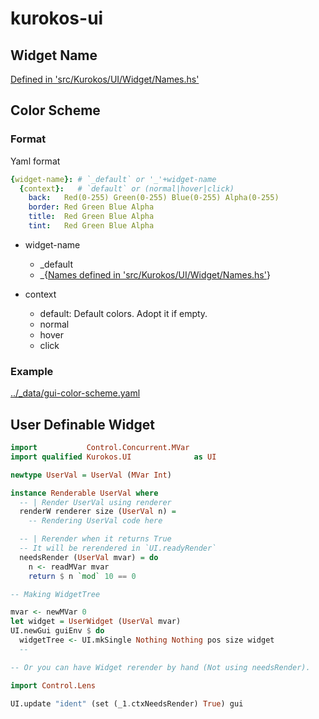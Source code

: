 # kurokos-ui

## Widget Name

[Defined in 'src/Kurokos/UI/Widget/Names.hs'](src/Kurokos/UI/Widget/Names.hs)

## Color Scheme

### Format

Yaml format

```yaml
{widget-name}: # `_default` or '_'+widget-name
  {context}:   # `default` or (normal|hover|click)
    back:   Red(0-255) Green(0-255) Blue(0-255) Alpha(0-255)
    border: Red Green Blue Alpha
    title:  Red Green Blue Alpha
    tint:   Red Green Blue Alpha
```

- widget-name
  - _default
  - _{[Names defined in 'src/Kurokos/UI/Widget/Names.hs'](src/Kurokos/UI/Widget/Names.hs)}


- context
  - default: Default colors. Adopt it if empty.
  - normal
  - hover
  - click

### Example

[../_data/gui-color-scheme.yaml](../_data/gui-color-scheme.yaml)

## User Definable Widget

```haskell
import           Control.Concurrent.MVar
import qualified Kurokos.UI              as UI

newtype UserVal = UserVal (MVar Int)

instance Renderable UserVal where
  -- | Render UserVal using renderer
  renderW renderer size (UserVal n) =
    -- Rendering UserVal code here

  -- | Rerender when it returns True
  -- It will be rerendered in `UI.readyRender`
  needsRender (UserVal mvar) = do
    n <- readMVar mvar
    return $ n `mod` 10 == 0

-- Making WidgetTree

mvar <- newMVar 0
let widget = UserWidget (UserVal mvar)
UI.newGui guiEnv $ do
  widgetTree <- UI.mkSingle Nothing Nothing pos size widget
  --

-- Or you can have Widget rerender by hand (Not using needsRender).

import Control.Lens

UI.update "ident" (set (_1.ctxNeedsRender) True) gui
```
